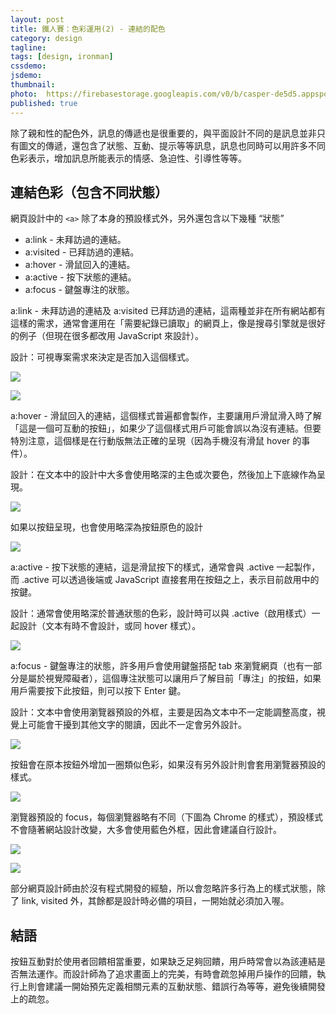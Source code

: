 ```yaml
---
layout: post
title: 鐵人賽：色彩運用(2) - 連結的配色
category: design
tagline:
tags: [design, ironman]
cssdemo:
jsdemo:
thumbnail:
photo:  https://firebasestorage.googleapis.com/v0/b/casper-de5d5.appspot.com/o/images%2Fblog%2F201810%2Fholy%2009.png?alt=media&token=9c753bac-be7d-4ea9-b477-0453344de08d
published: true
---
```


除了親和性的配色外，訊息的傳遞也是很重要的，與平面設計不同的是訊息並非只有圖文的傳遞，還包含了狀態、互動、提示等等訊息，訊息也同時可以用許多不同色彩表示，增加訊息所能表示的情感、急迫性、引導性等等。

## 連結色彩（包含不同狀態）
網頁設計中的 `<a>` 除了本身的預設樣式外，另外還包含以下幾種 “狀態”

* a:link - 未拜訪過的連結。
* a:visited - 已拜訪過的連結。
* a:hover - 滑鼠回入的連結。
* a:active - 按下狀態的連結。
* a:focus - 鍵盤專注的狀態。

a:link - 未拜訪過的連結及 a:visited 已拜訪過的連結，這兩種並非在所有網站都有這樣的需求，通常會運用在「需要紀錄已讀取」的網頁上，像是搜尋引擎就是很好的例子（但現在很多都改用 JavaScript 來設計）。

設計：可視專案需求來決定是否加入這個樣式。

![](https://firebasestorage.googleapis.com/v0/b/casper-de5d5.appspot.com/o/images%2Fblog%2F201810%2F2F65522E-E61F-474D-811C-B27EDC9394B3.png?alt=media&token=06b61eb9-7c5c-4651-b03b-c153c0b4e2c0)

![](https://firebasestorage.googleapis.com/v0/b/casper-de5d5.appspot.com/o/images%2Fblog%2F201810%2FA27070D7-1AB7-40D2-951C-CD10E1EBFC88.png?alt=media&token=1e7771cc-04c4-4479-acdc-2f243268d976)

a:hover - 滑鼠回入的連結，這個樣式普遍都會製作，主要讓用戶滑鼠滑入時了解「這是一個可互動的按鈕」，如果少了這個樣式用戶可能會誤以為沒有連結。但要特別注意，這個樣是在行動版無法正確的呈現（因為手機沒有滑鼠 hover 的事件）。

設計：在文本中的設計中大多會使用略深的主色或次要色，然後加上下底線作為呈現。

![](https://firebasestorage.googleapis.com/v0/b/casper-de5d5.appspot.com/o/images%2Fblog%2F201810%2F6C26DA61-6A01-4CF7-8E6D-EE7689E6B1C5.png?alt=media&token=8a867d9a-b5ae-49e8-bfa0-123de1742980)

如果以按鈕呈現，也會使用略深為按鈕原色的設計

![](https://firebasestorage.googleapis.com/v0/b/casper-de5d5.appspot.com/o/images%2Fblog%2F201810%2F79200816-D5F7-4FC3-9884-7FC466A7EEF4.png?alt=media&token=e92b71ad-1640-4171-8773-237cc1273b1b)

a:active - 按下狀態的連結，這是滑鼠按下的樣式，通常會與 .active 一起製作，而 .active 可以透過後端或 JavaScript 直接套用在按鈕之上，表示目前啟用中的按鍵。

設計：通常會使用略深於普通狀態的色彩，設計時可以與 .active（啟用樣式）一起設計（文本有時不會設計，或同 hover 樣式）。

![](https://firebasestorage.googleapis.com/v0/b/casper-de5d5.appspot.com/o/images%2Fblog%2F201810%2F64EB9303-2FC9-4186-BE41-93CDD10A34E3.png?alt=media&token=0a88aba5-6d4f-4993-b9a1-d4f1b68d09a3)

a:focus - 鍵盤專注的狀態，許多用戶會使用鍵盤搭配 tab 來瀏覽網頁（也有一部分是屬於視覺障礙者），這個專注狀態可以讓用戶了解目前「專注」的按鈕，如果用戶需要按下此按鈕，則可以按下 Enter 鍵。

設計：文本中會使用瀏覽器預設的外框，主要是因為文本中不一定能調整高度，視覺上可能會干擾到其他文字的閱讀，因此不一定會另外設計。

![](https://firebasestorage.googleapis.com/v0/b/casper-de5d5.appspot.com/o/images%2Fblog%2F201810%2F6C26DA61-6A01-4CF7-8E6D-EE7689E6B1C5.png?alt=media&token=8a867d9a-b5ae-49e8-bfa0-123de1742980)

按鈕會在原本按鈕外增加一圈類似色彩，如果沒有另外設計則會套用瀏覽器預設的樣式。

![](https://firebasestorage.googleapis.com/v0/b/casper-de5d5.appspot.com/o/images%2Fblog%2F201810%2F89012DDC-D2EF-497F-A3C9-4D1B004E38CD.png?alt=media&token=125d35a2-c792-4e0f-9098-591e0e7a12a8)

瀏覽器預設的 focus，每個瀏覽器略有不同（下圖為 Chrome 的樣式），預設樣式不會隨著網站設計改變，大多會使用藍色外框，因此會建議自行設計。

![](https://firebasestorage.googleapis.com/v0/b/casper-de5d5.appspot.com/o/images%2Fblog%2F201810%2FFA50D4EE-5F03-4F2B-AD39-AEE3A86ECECC.png?alt=media&token=737e94be-7be4-429a-b120-58401c24d56c)

![](https://firebasestorage.googleapis.com/v0/b/casper-de5d5.appspot.com/o/images%2Fblog%2F201810%2F2029E89B-E96E-47D7-9954-3074680AB1B4.png?alt=media&token=0ee1bfda-d570-43ab-aadd-0fdb85deeaba)

部分網頁設計師由於沒有程式開發的經驗，所以會忽略許多行為上的樣式狀態，除了 link, visited 外，其餘都是設計時必備的項目，一開始就必須加入喔。

## 結語

按鈕互動對於使用者回饋相當重要，如果缺乏足夠回饋，用戶時常會以為該連結是否無法運作。而設計師為了追求畫面上的完美，有時會疏忽掉用戶操作的回饋，執行上則會建議一開始預先定義相關元素的互動狀態、錯誤行為等等，避免後續開發上的疏忽。